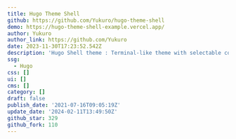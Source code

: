 ```yaml
---
title: Hugo Theme Shell
github: https://github.com/Yukuro/hugo-theme-shell
demo: https://hugo-theme-shell-example.vercel.app/
author: Yukuro
author_link: https://github.com/Yukuro
date: 2023-11-30T17:23:52.542Z
description: 'Hugo Shell theme : Terminal-like theme with selectable color schemes.'
ssg:
  - Hugo
css: []
ui: []
cms: []
category: []
draft: false
publish_date: '2021-07-16T09:05:19Z'
update_date: '2024-02-11T13:49:50Z'
github_star: 329
github_fork: 110
---
```

